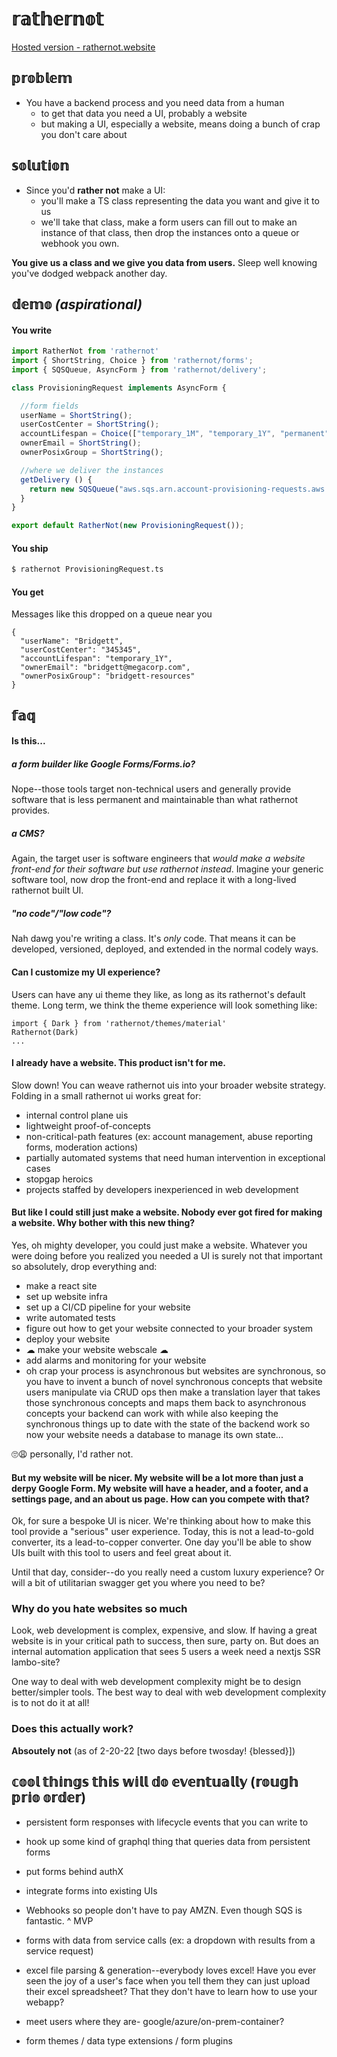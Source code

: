 # 𝕣𝕒𝕥𝕙𝕖𝕣𝕟𝕠𝕥
[Hosted version - rathernot.website](https://rathernot.website)
## 𝕡𝕣𝕠𝕓𝕝𝕖𝕞
- You have a backend process and you need data from a human
  - to get that data you need a UI, probably a website
  - but making a UI, especially a website, means doing a bunch of crap you don't care about

## 𝕤𝕠𝕝𝕦𝕥𝕚𝕠𝕟
- Since you'd **rather not** make a UI:
  - you'll make a TS class representing the data you want and give it to us
  - we'll take that class, make a form users can fill out to make an instance of that class, then drop the instances onto a queue or webhook you own.

**You give us a class and we give you data from users.**  Sleep well knowing you've dodged webpack another day.

## 𝕕𝕖𝕞𝕠 *(aspirational)*

#### You write
```typescript
import RatherNot from 'rathernot'
import { ShortString, Choice } from 'rathernot/forms';
import { SQSQueue, AsyncForm } from 'rathernot/delivery';

class ProvisioningRequest implements AsyncForm {

  //form fields
  userName = ShortString();
  userCostCenter = ShortString();
  accountLifespan = Choice(["temporary_1M", "temporary_1Y", "permanent"]);
  ownerEmail = ShortString();
  ownerPosixGroup = ShortString();

  //where we deliver the instances
  getDelivery () {
    return new SQSQueue("aws.sqs.arn.account-provisioning-requests.aws.com");
  }
}

export default RatherNot(new ProvisioningRequest());
```

#### You ship
```sh
$ rathernot ProvisioningRequest.ts
```

#### You get
Messages like this dropped on a queue near you
```
{
  "userName": "Bridgett",
  "userCostCenter": "345345",
  "accountLifespan": "temporary_1Y",
  "ownerEmail": "bridgett@megacorp.com",
  "ownerPosixGroup": "bridgett-resources"
}
```

## 𝕗𝕒𝕢
#### Is this...

##### a form builder like Google Forms/Forms.io?
Nope--those tools target non-technical users and generally provide software that is less permanent and maintainable than what rathernot provides.

##### a CMS?
Again, the target user is software engineers that *would make a website front-end for their software but use rathernot instead*.  Imagine your generic software tool, now drop the front-end and replace it with a long-lived rathernot built UI. 

##### "no code"/"low code"?
Nah dawg you're writing a class.  It's *only* code.  That means it can be developed, versioned, deployed, and extended in the normal codely ways.

#### Can I customize my UI experience?
Users can have any ui theme they like, as long as its rathernot's default theme.  Long term, we think the theme experience will look something like:

```
import { Dark } from 'rathernot/themes/material'
Rathernot(Dark)
...
```

#### I already have a website.  This product isn't for me.
Slow down!  You can weave rathernot uis into your broader website strategy.  Folding in a small rathernot ui works great for:
- internal control plane uis
- lightweight proof-of-concepts
- non-critical-path features (ex: account management, abuse reporting forms, moderation actions)
- partially automated systems that need human intervention in exceptional cases
- stopgap heroics
- projects staffed by developers inexperienced in web development

#### But like I could still just make a website.  Nobody ever got fired for making a website.  Why bother with this new thing?
Yes, oh mighty developer, you could just make a website.  Whatever you were doing before you realized you needed a UI is surely not that important so absolutely, drop everything and:
- make a react site
- set up website infra
- set up a CI/CD pipeline for your website
- write automated tests
- figure out how to get your website connected to your broader system
- deploy your website
- ☁ make your website webscale ☁
- add alarms and monitoring for your website
- oh crap your process is asynchronous but websites are synchronous, so you have to invent a bunch of novel synchronous concepts that website users manipulate via CRUD ops then make a translation layer that takes those synchronous concepts and maps them back to asynchronous concepts your backend can work with while also keeping the synchronous things up to date with the state of the backend work so now your website needs a database to manage its own state...

🙄😩 personally, I'd rather not.

#### But my website will be nicer.  My website will be a lot more than just a derpy Google Form.  My website will have a header, and a footer, and a settings page, and an about us page.  How can you compete with that?
Ok, for sure a bespoke UI is nicer.  We're thinking about how to make this tool provide a "serious" user experience. Today, this is not a lead-to-gold converter, its a lead-to-copper converter. One day you'll be able to show UIs built with this tool to users and feel great about it.

Until that day, consider--do you really need a custom luxury experience?  Or will a bit of utilitarian swagger get you where you need to be?

### Why do you hate websites so much
Look, web development is complex, expensive, and slow.  If having a great website is in your critical path to success, then sure, party on.  But does an internal automation application that sees 5 users a week need a nextjs SSR lambo-site?

One way to deal with web development complexity might be to design better/simpler tools.  The best way to deal with web development complexity is to not do it at all!

### Does this actually work?
**Absoutely not** (as of 2-20-22 [two days before twosday! {blessed}])

## 𝕔𝕠𝕠𝕝 𝕥𝕙𝕚𝕟𝕘𝕤 𝕥𝕙𝕚𝕤 𝕨𝕚𝕝𝕝 𝕕𝕠 𝕖𝕧𝕖𝕟𝕥𝕦𝕒𝕝𝕝𝕪 (𝕣𝕠𝕦𝕘𝕙 𝕡𝕣𝕚𝕠 𝕠𝕣𝕕𝕖𝕣)
- persistent form responses with lifecycle events that you can write to
- hook up some kind of graphql thing that queries data from persistent forms
- put forms behind authX
- integrate forms into existing UIs
- Webhooks so people don't have to pay AMZN.  Even though SQS is fantastic.
^ MVP

- forms with data from service calls (ex: a dropdown with results from a service request)
- excel file parsing & generation--everybody loves excel!  Have you ever seen the joy of a user's face when you tell them they can just upload their excel spreadsheet?  That they don't have to learn how to use your webapp?
- meet users where they are- google/azure/on-prem-container?
- form themes / data type extensions / form plugins
